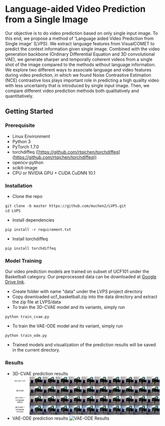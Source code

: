 ﻿# Language-aided Video Prediction from a Single Image
Our objective is to do video prediction based on only single input image. To this end, we propose a method of 'Language aided Video Prediction from Single image' (LVPS). We extract language features from VisualCOMET to predict the context information given single image. Combined with the video generation backbone (Ordinary Differential Equation and 3D convolutional VAE), we generate sharper and temporally coherent videos from a single shot of the image compared to the methods without language information. We explore two different ways to associate language and video features during video prediction, in which we found Noise Contrastive Estimation (NCE) contrastive loss plays important role in predicting a high quality video with less uncertainty that is introduced by single input image. Then, we compare different video prediction methods both qualitatively and quantitatively.

## Getting Started
### Prerequisite
 - Linux Environment
 - Python 3
 - PyTorch 1.7.0
 - torchdiffeq ([https://github.com/rtqichen/torchdiffeq](https://github.com/rtqichen/torchdiffeq))
 - opencv-python
 - scikit-image
 -  CPU or NVIDIA GPU + CUDA CuDNN 10.1

### Installation
- Clone the repo
```
git clone -b master https://github.com/muchen2/LVPS.git
cd LVPS
```
- Install dependencies
```
pip install -r requirement.txt
```
- Install torchdiffeq
```
pip install torchdiffeq
```

### Model Training
Our video prediction models are trained on subset of UCF101 under the Basketball category. Our preprocessed data can be downloaded at [Google Drive link](https://drive.google.com/uc?export=download&id=1yIqm5dT11ZlFiQfRca6LL24sWghTQTID). 

- Create folder with name "data" under the LVPS project directory
- Copy downloaded ucf_basketball.zip into the data directory and extract the zip file at LVPS/data
-  To train the 3D-CVAE model and its variants, simply run
```
python train_cvae.py
```
- To train the VAE-ODE model and its variant, simply run
```
python train_ode.py
```
- Trained models and visualization of the prediction results will be saved in the current directory.

### Results
- 3D-CVAE prediction results
![3D-CVAE Results](presentation/cvae_results.png)
- VAE-ODE prediction results
![VAE-ODE Results](presentation/ode_results.png)



